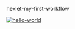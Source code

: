 hexlet-my-first-workflow

[![hello-world](https://github.com/wavecloudzzz/hexlet-my-first-workflow/actions/workflows/hello-world.yml/badge.svg?event=push)](https://github.com/wavecloudzzz/hexlet-my-first-workflow/actions/workflows/hello-world.yml)